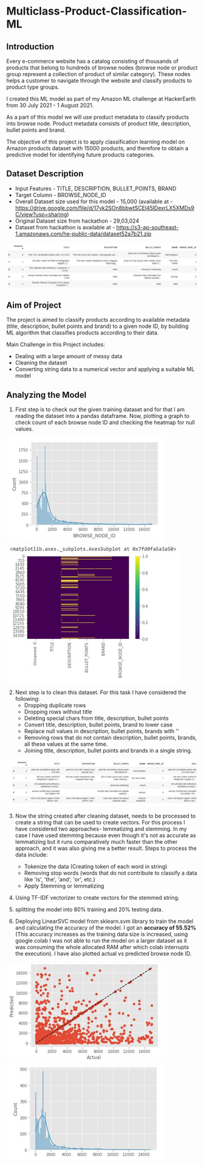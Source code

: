 # Multiclass-Product-Classification-ML

## Introduction
Every e-commerce website has a catalog consisting of thousands of products that belong to hundreds of browse nodes (browse node or product group represent a collection of product of similar category). These nodes helps a customer to navigate through the website and classify products to product type groups.

I created this ML model as part of my Amazon ML challenge at HackerEarth from 30 July 2021 - 1 August 2021.

As a part of this model we will use product metadata to classify products into browse node. Product metadata consists of product title, description, bullet points and brand.

The objective of this project is to apply classification learning model on Amazon products dataset with 15000 products, and therefore to obtain a predictive model for identifying future products categories.

## Dataset Description
- Input Features - TITLE, DESCRIPTION, BULLET_POINTS, BRAND
- Target Column - BROWSE_NODE_ID
- Overall Dataset size used for this model - 15,000 (available at - https://drive.google.com/file/d/17yk2SOn8bbwtSCEl45lDexrLX5XMDs9C/view?usp=sharing)
- Original Dataset size from hackathon - 29,03,024
- Dataset from hackathon is available at - https://s3-ap-southeast-1.amazonaws.com/he-public-data/dataset52a7b21.zip

![Initial Dataset](https://github.com/jshreyansh87/Multiclass-Product-Classification-ML/blob/main/Product%20Classification%20Images/Initial%20dataset.JPG)

## Aim of Project
The project is aimed to classify products according to available metadata (title, description, bullet points and brand) to a given node ID, by building ML algorithm that classifies products according to their data.

Main Challenge in this Project includes:
- Dealing with a large amount of messy data
- Cleaning the dataset
- Converting string data to a numerical vector and applying a suitable ML model

## Analyzing the Model
1. First step is to check out the given training dataset and for that I am reading the dataset into a pandas dataframe. Now, plotting a graph to check count of each browse node ID and checking the heatmap for null values.


![count vs node id](https://github.com/jshreyansh87/Multiclass-Product-Classification-ML/blob/main/Product%20Classification%20Images/count%20vs%20node%20id.JPG) ![Heatmap null values](https://github.com/jshreyansh87/Multiclass-Product-Classification-ML/blob/main/Product%20Classification%20Images/Heatmap%20null%20values.JPG)

2. Next step is to clean this dataset. For this task I have considered the following:
   - Dropping duplicate rows
   - Dropping rows without title
   - Deleting special chars from title, description, bullet points
   - Convert title, description, bullet points, brand to lower case
   - Replace null values in description, bullet points, brands with ''
   - Removing rows that do not contain description, bullet points, brands, all these values at the same time.
   - Joining title, description, bullet points and brands in a single string.

![cleaned dataset](https://github.com/jshreyansh87/Multiclass-Product-Classification-ML/blob/main/Product%20Classification%20Images/cleaned%20dataset.JPG)

3. Now the string created after cleaning dataset, needs to be processed to create a string that can be used to create vectors. For this process I have considered two approaches- lemmatizing and stemming. In my case I have used stemming because even though it's not as accurate as lemmatizing but it runs comparatively much faster than the other approach, and it was also giving me a better result. Steps to process the data include:
   - Tokenize the data (Creating token of each word in string)
   - Removing stop words (words that do not contribute to classify a data like 'is', 'the', 'and', 'or', etc.)
   - Apply Stemming or lemmatizing

4. Using TF-IDF vectorizer to create vectors for the stemmed string.

5. splitting the model into 80% training and 20% testing data.

6. Deploying LinearSVC model from sklearn.svm library to train the model and calculating the accuracy of the model. I got an **accuracy of 55.52%** (This accuracy increases as the training data size is increased, using google colab I was not able to run the model on a larger dataset as it was consuming the whole allocated RAM after which colab interrupts the execution). I have also plotted actual vs predicted browse node ID.

![actual vs pred](https://github.com/jshreyansh87/Multiclass-Product-Classification-ML/blob/main/Product%20Classification%20Images/actual%20vs%20predicted.JPG) ![count vs pred](https://github.com/jshreyansh87/Multiclass-Product-Classification-ML/blob/main/Product%20Classification%20Images/count%20vs%20predicted%20node.JPG)
